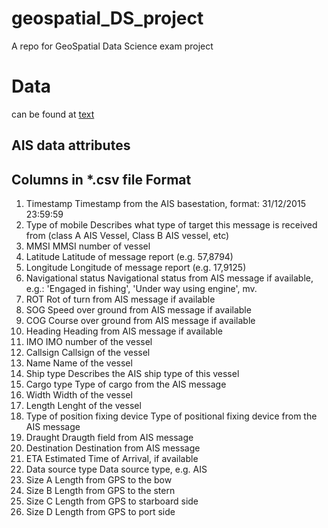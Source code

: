 # geospatial_DS_project
A repo for GeoSpatial Data Science exam project

# Data
can be found at [text](https://web.ais.dk/aisdata/)

## AIS data attributes
Columns in *.csv file                   Format
----------------------------------------------------------------------------------------------------------------------------------------------------
1.    Timestamp                         Timestamp from the AIS basestation, format: 31/12/2015 23:59:59
2.    Type of mobile                    Describes what type of target this message is received from (class A AIS Vessel, Class B AIS vessel, etc)
3.    MMSI                              MMSI number of vessel
4.    Latitude                          Latitude of message report (e.g. 57,8794)
5.    Longitude                         Longitude of message report (e.g. 17,9125)
6.    Navigational status               Navigational status from AIS message if available, e.g.: 'Engaged in fishing', 'Under way using engine', mv.
7.    ROT                               Rot of turn from AIS message if available
8.    SOG                               Speed over ground from AIS message if available
9.    COG                               Course over ground from AIS message if available
10.   Heading                           Heading from AIS message if available
11.   IMO                               IMO number of the vessel
12.   Callsign                          Callsign of the vessel
13.   Name                              Name of the vessel
14.   Ship type                         Describes the AIS ship type of this vessel
15.   Cargo type                        Type of cargo from the AIS message
16.   Width                             Width of the vessel
17.   Length                            Lenght of the vessel
18.   Type of position fixing device    Type of positional fixing device from the AIS message
19.   Draught                           Draugth field from AIS message
20.   Destination                       Destination from AIS message
21.   ETA                               Estimated Time of Arrival, if available
22.   Data source type                  Data source type, e.g. AIS
23.   Size A                            Length from GPS to the bow
24.   Size B                            Length from GPS to the stern
25.   Size C                            Length from GPS to starboard side
26.   Size D                            Length from GPS to port side
